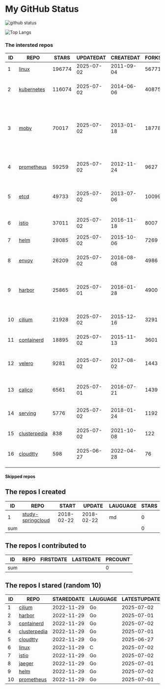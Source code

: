 # My GitHub Status

<img src="https://github-readme-stats-1.yihong0618.vercel.app/api?username=daoqingniu&show_icons=true&&&hide_title=true&count_private=true" alt="github status" />

![Top Langs](https://github-readme-stats-1.yihong0618.vercel.app/api/top-langs/?username=daoqingniu&layout=compact)

<!--START_SECTION:github_repos-->
### The intersted repos
| ID |                              REPO                               | STARS  | UPDATEDAT  | CREATEDAT  | FORKSCOUNT |                                                DESCRIPTIONS                                                |
|----|-----------------------------------------------------------------|--------|------------|------------|------------|------------------------------------------------------------------------------------------------------------|
|  1 | [linux](https://github.com/torvalds/linux)                      | 196774 | 2025-07-02 | 2011-09-04 |      56771 | Linux kernel source tree                                                                                   |
|  2 | [kubernetes](https://github.com/kubernetes/kubernetes)          | 116074 | 2025-07-02 | 2014-06-06 |      40875 | Production-Grade Container Scheduling and Management                                                       |
|  3 | [moby](https://github.com/moby/moby)                            |  70017 | 2025-07-02 | 2013-01-18 |      18778 | The Moby Project - a collaborative project for the container ecosystem to assemble container-based systems |
|  4 | [prometheus](https://github.com/prometheus/prometheus)          |  59259 | 2025-07-02 | 2012-11-24 |       9627 | The Prometheus monitoring system and time series database.                                                 |
|  5 | [etcd](https://github.com/etcd-io/etcd)                         |  49733 | 2025-07-02 | 2013-07-06 |      10099 | Distributed reliable key-value store for the most critical data of a distributed system                    |
|  6 | [istio](https://github.com/istio/istio)                         |  37011 | 2025-07-02 | 2016-11-18 |       8007 | Connect, secure, control, and observe services.                                                            |
|  7 | [helm](https://github.com/helm/helm)                            |  28085 | 2025-07-02 | 2015-10-06 |       7269 | The Kubernetes Package Manager                                                                             |
|  8 | [envoy](https://github.com/envoyproxy/envoy)                    |  26209 | 2025-07-02 | 2016-08-08 |       4986 | Cloud-native high-performance edge/middle/service proxy                                                    |
|  9 | [harbor](https://github.com/goharbor/harbor)                    |  25865 | 2025-07-01 | 2016-01-28 |       4900 | An open source trusted cloud native registry project that stores, signs, and scans content.                |
| 10 | [cilium](https://github.com/cilium/cilium)                      |  21928 | 2025-07-02 | 2015-12-16 |       3291 | eBPF-based Networking, Security, and Observability                                                         |
| 11 | [containerd](https://github.com/containerd/containerd)          |  18895 | 2025-07-02 | 2015-11-13 |       3601 | An open and reliable container runtime                                                                     |
| 12 | [velero](https://github.com/vmware-tanzu/velero)                |   9281 | 2025-07-02 | 2017-08-02 |       1443 | Backup and migrate Kubernetes applications and their persistent volumes                                    |
| 13 | [calico](https://github.com/projectcalico/calico)               |   6561 | 2025-07-01 | 2016-07-21 |       1439 | Cloud native networking and network security                                                               |
| 14 | [serving](https://github.com/knative/serving)                   |   5776 | 2025-07-02 | 2018-01-24 |       1192 | Kubernetes-based, scale-to-zero, request-driven compute                                                    |
| 15 | [clusterpedia](https://github.com/clusterpedia-io/clusterpedia) |    838 | 2025-07-02 | 2021-10-08 |        122 | The Encyclopedia of Kubernetes clusters                                                                    |
| 16 | [cloudtty](https://github.com/cloudtty/cloudtty)                |    598 | 2025-06-27 | 2022-04-28 |         76 | A Friendly Kubernetes CloudShell (Web Terminal) !                                                          |



#### Skipped repos
<!--END_SECTION:github_repos-->

<!--START_SECTION:my_github-->
## The repos I created
| ID  |                                 REPO                                 |   START    |   UPDATE   | LAUGUAGE | STARS |
|-----|----------------------------------------------------------------------|------------|------------|----------|-------|
|   1 | [study-springcloud](https://github.com/daoqingniu/study-springcloud) | 2018-02-22 | 2018-02-22 | md       |     0 |
| sum |                                                                      |            |            |          |     0 |

## The repos I contributed to
| ID  | REPO | FIRSTDATE | LASTEDATE | PRCOUNT |
|-----|------|-----------|-----------|---------|
| sum |      |           |           |       0 |

## The repos I stared (random 10)
| ID |                              REPO                               | STAREDDATE | LAUGUAGE | LATESTUPDATE |
|----|-----------------------------------------------------------------|------------|----------|--------------|
|  1 | [cilium](https://github.com/cilium/cilium)                      | 2022-11-29 | Go       | 2025-07-02   |
|  2 | [harbor](https://github.com/goharbor/harbor)                    | 2022-11-29 | Go       | 2025-07-01   |
|  3 | [containerd](https://github.com/containerd/containerd)          | 2022-11-29 | Go       | 2025-07-02   |
|  4 | [clusterpedia](https://github.com/clusterpedia-io/clusterpedia) | 2022-11-29 | Go       | 2025-07-01   |
|  5 | [cloudtty](https://github.com/cloudtty/cloudtty)                | 2022-11-29 | Go       | 2025-06-27   |
|  6 | [linux](https://github.com/torvalds/linux)                      | 2022-11-29 | C        | 2025-07-02   |
|  7 | [istio](https://github.com/istio/istio)                         | 2022-11-29 | Go       | 2025-07-02   |
|  8 | [jaeger](https://github.com/jaegertracing/jaeger)               | 2022-11-29 | Go       | 2025-07-01   |
|  9 | [helm](https://github.com/helm/helm)                            | 2022-11-29 | Go       | 2025-07-02   |
| 10 | [prometheus](https://github.com/prometheus/prometheus)          | 2022-11-29 | Go       | 2025-07-01   |

<!--END_SECTION:my_github-->
